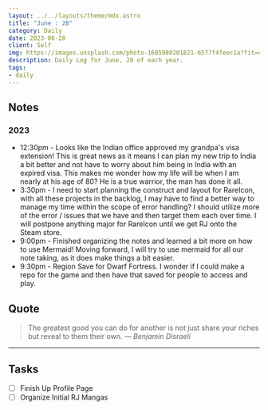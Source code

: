 ```yaml
---
layout: ../../layouts/theme/mdx.astro
title: "June : 28"
category: Daily
date: 2023-06-28
client: Self
img: https://images.unsplash.com/photo-1685980201821-6577f4feec1a?fit=crop&q=85&w=1400&h=700
description: Daily Log for June, 28 of each year.
tags:
- daily
---
```


## Notes
### 2023
- 12:30pm - Looks like the Indian office approved my grandpa's visa extension! This is great news as it means I can plan my new trip to India a bit better and not have to worry about him being in India with an expired visa. This makes me wonder how my life will be when I am nearly at his age of 80? He is a true warrior, the man has done it all. 
- 3:30pm - I need to start planning the construct and layout for RareIcon, with all these projects in the backlog, I may have to find a better way to manage my time within the scope of error handling? I should utilize more of the error / issues that we have and then target them each over time.  I will postpone anything major for RareIcon until we get RJ onto the Steam store.
- 9:00pm - Finished organizing the notes and learned a bit more on how to use Mermaid! Moving forward, I will try to use mermaid for all our note taking, as it does make things a bit easier. 
- 9:30pm - Region Save for Dwarf Fortress. I wonder if I could make a repo for the game and then have that saved for people to access and play.

## Quote

> The greatest good you can do for another is not just share your riches but reveal to them their own.
> — <cite>Benjamin Disraeli</cite>

---

## Tasks

- [ ] Finish Up Profile Page
- [ ] Organize Initial RJ Mangas